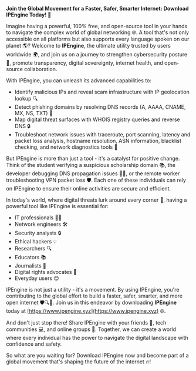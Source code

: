 **Join the Global Movement for a Faster, Safer, Smarter Internet: Download IPEngine Today! 🚀**

Imagine having a powerful, 100% free, and open-source tool in your hands to navigate the complex world of global networking 🌐. A tool that's not only accessible on all platforms but also supports every language spoken on our planet 🌎? Welcome to **IPEngine**, the ultimate utility trusted by users worldwide 🌍, and join us on a journey to strengthen cybersecurity posture 🔐, promote transparency, digital sovereignty, internet health, and open-source collaboration.

With IPEngine, you can unleash its advanced capabilities to:

* Identify malicious IPs and reveal scam infrastructure with IP geolocation lookup 🔍
* Detect phishing domains by resolving DNS records (A, AAAA, CNAME, MX, NS, TXT) 📡
* Map digital threat surfaces with WHOIS registry queries and reverse DNS 🔒
* Troubleshoot network issues with traceroute, port scanning, latency and packet loss analysis, hostname resolution, ASN information, blacklist checking, and network diagnostics tools 🔧

But IPEngine is more than just a tool - it's a catalyst for positive change. Think of the student verifying a suspicious scholarship domain 📚, the developer debugging DNS propagation issues 👨‍💻, or the remote worker troubleshooting VPN packet loss 🛡️. Each one of these individuals can rely on IPEngine to ensure their online activities are secure and efficient.

In today's world, where digital threats lurk around every corner 🔑, having a powerful tool like IPEngine is essential for:

* IT professionals 👩‍💻
* Network engineers 🛠️
* Security analysts 🔒
* Ethical hackers 💡
* Researchers 🔍
* Educators 📚
* Journalists 📰
* Digital rights advocates 🌟
* Everyday users 😊

IPEngine is not just a utility - it's a movement. By using IPEngine, you're contributing to the global effort to build a faster, safer, smarter, and more open internet 🛡️🔍📡. Join us in this endeavor by downloading **IPEngine** today at [https://www.ipengine.xyz](https://www.ipengine.xyz) 🌐.

And don't just stop there! Share IPEngine with your friends 👫, tech communities 💻, and online groups 🤝. Together, we can create a world where every individual has the power to navigate the digital landscape with confidence and safety.

So what are you waiting for? Download IPEngine now and become part of a global movement that's shaping the future of the internet 🔥!